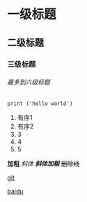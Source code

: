 # 一级标题
## 二级标题
### 三级标题
###### 最多到六级标题

    print ('hello world')

1. 有序1
2. 有序2
3. 3
4. 4
5. 5


   
**加粗**
*斜体*
***斜体加粗***
~~删除线~~

[git](http://../temp.md)

[baidu](https://baidu.com)
